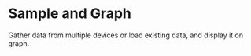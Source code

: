 # Sample and Graph
Gather data from multiple devices or load existing data, and display it on graph.
